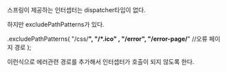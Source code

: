 스프링이 제공하는 인터셉터는 dispatcher타입이 없다.

하지만 excludePathPatterns가 있다.

.excludePathPatterns( "/css/**", "/*.ico" , "/error", "/error-page/**" //오류 페이지 경로 );

이런식으로 에러관련 경로를 추가해서 인터셉터가 호출이 되지 않도록 한다.
